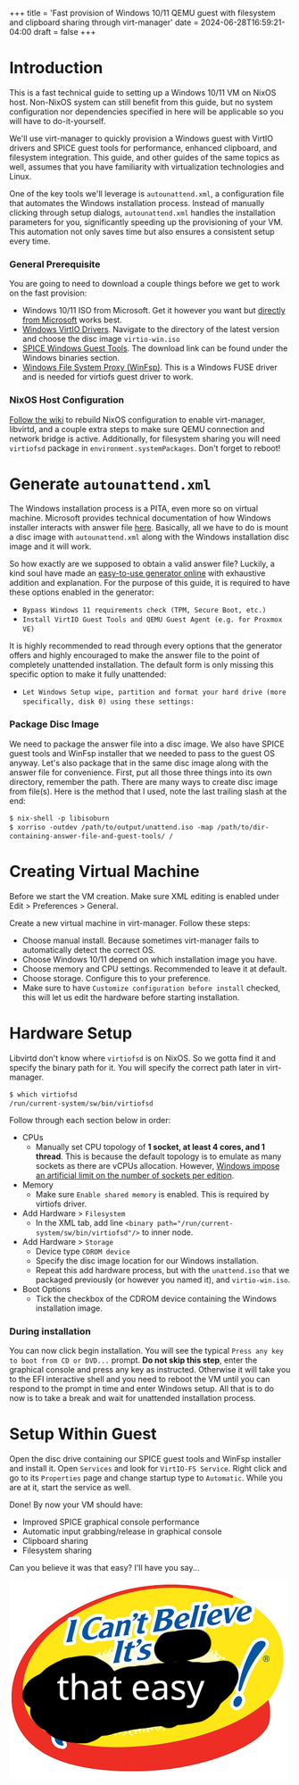 +++
title = 'Fast provision of Windows 10/11 QEMU guest with filesystem and clipboard sharing through virt-manager'
date = 2024-06-28T16:59:21-04:00
draft = false
+++
# Introduction
This is a fast technical guide to setting up a Windows 10/11 VM on NixOS host. Non-NixOS system can still benefit from this guide, but no system configuration nor dependencies specified in here will be applicable so you will have to do-it-yourself.

We'll use virt-manager to quickly provision a Windows guest with VirtIO drivers and SPICE guest tools for performance, enhanced clipboard, and filesystem integration. This guide, and other guides of the same topics as well, assumes that you have familiarity with virtualization technologies and Linux.

One of the key tools we'll leverage is `autounattend.xml`, a configuration file that automates the Windows installation process. Instead of manually clicking through setup dialogs, `autounattend.xml` handles the installation parameters for you, significantly speeding up the provisioning of your VM. This automation not only saves time but also ensures a consistent setup every time.

### General Prerequisite
You are going to need to download a couple things before we get to work on the fast provision:
- Windows 10/11 ISO from Microsoft. Get it however you want but [directly from Microsoft](https://www.microsoft.com/software-download/windows11) works best.
- [Windows VirtIO Drivers](https://fedorapeople.org/groups/virt/virtio-win/direct-downloads/archive-virtio/). Navigate to the directory of the latest version and choose the disc image `virtio-win.iso`
- [SPICE Windows Guest Tools](https://www.spice-space.org/download.html). The download link can be found under the Windows binaries section.
- [Windows File System Proxy (WinFsp)](https://winfsp.dev/). This is a Windows FUSE driver and is needed for virtiofs guest driver to work.

### NixOS Host Configuration
[Follow the wiki](https://nixos.wiki/wiki/Virt-manager) to rebuild NixOS configuration to enable virt-manager, libvirtd, and a couple extra steps to make sure QEMU connection and network bridge is active. Additionally, for filesystem sharing you will need `virtiofsd` package in `environment.systemPackages`. Don't forget to reboot!

# Generate `autounattend.xml`
The Windows installation process is a PITA, even more so on virtual machine. Microsoft provides technical documentation of how Windows installer interacts with answer file [here](https://learn.microsoft.com/en-us/windows-hardware/manufacture/desktop/update-windows-settings-and-scripts-create-your-own-answer-file-sxs?view=windows-11). Basically, all we have to do is mount a disc image with `autounattend.xml` along with the Windows installation disc image and it will work.

So how exactly are we supposed to obtain a valid answer file? Luckily, a kind soul have made an [easy-to-use generator online](https://schneegans.de/windows/unattend-generator/) with exhaustive addition and explanation. For the purpose of this guide, it is required to have these options enabled in the generator:
- `Bypass Windows 11 requirements check (TPM, Secure Boot, etc.)`
- `Install VirtIO Guest Tools and QEMU Guest Agent (e.g. for Proxmox VE)`

It is highly recommended to read through every options that the generator offers and highly encouraged to make the answer file to the point of completely unattended installation. The default form is only missing this specific option to make it fully unattended:
- `Let Windows Setup wipe, partition and format your hard drive (more specifically, disk 0) using these settings:`

### Package Disc Image
We need to package the answer file into a disc image. We also have SPICE guest tools and WinFsp installer that we needed to pass to the guest OS anyway. Let's also package that in the same disc image along with the answer file for convenience. First, put all those three things into its own directory, remember the path. There are many ways to create disc image from file(s). Here is the method that I used, note the last trailing slash at the end:
```
$ nix-shell -p libisoburn
$ xorriso -outdev /path/to/output/unattend.iso -map /path/to/dir-containing-answer-file-and-guest-tools/ /
```

# Creating Virtual Machine
Before we start the VM creation. Make sure XML editing is enabled under Edit > Preferences > General.

Create a new virtual machine in virt-manager. Follow these steps:
- Choose manual install. Because sometimes virt-manager fails to automatically detect the correct OS.
- Choose Windows 10/11 depend on which installation image you have.
- Choose memory and CPU settings. Recommended to leave it at default.
- Choose storage. Configure this to your preference.
- Make sure to have `Customize configuration before install` checked, this will let us edit the hardware before starting installation.

# Hardware Setup
Libvirtd don't know where `virtiofsd` is on NixOS. So we gotta find it and specify the binary path for it. You will specify the correct path later in virt-manager.
```
$ which virtiofsd
/run/current-system/sw/bin/virtiofsd
```

Follow through each section below in order:
- CPUs
    - Manually set CPU topology of **1 socket, at least 4 cores, and 1 thread**. This is because the default topology is to emulate as many sockets as there are vCPUs allocation. However, [Windows impose an artificial limit on the number of sockets per edition](https://superuser.com/questions/959888/how-many-cpu-sockets-does-windows-10-support).
- Memory
    - Make sure `Enable shared memory` is enabled. This is required by virtiofs driver.
- Add Hardware  > `Filesystem`
    - In the XML tab, add line `<binary path="/run/current-system/sw/bin/virtiofsd"/>` to inner node.
- Add Hardware  > `Storage`
    - Device type `CDROM device`
    - Specify the disc image location for our Windows installation.
    - Repeat this add hardware process, but with the `unattend.iso` that we packaged previously (or however you named it), and `virtio-win.iso`.
- Boot Options
    - Tick the checkbox of the CDROM device containing the Windows installation image.

### During installation
You can now click begin installation. You will see the typical `Press any key to boot from CD or DVD...` prompt. **Do not skip this step**, enter the graphical console and press any key as instructed. Otherwise it will take you to the EFI interactive shell and you need to reboot the VM until you can respond to the prompt in time and enter Windows setup. All that is to do now is to take a break and wait for unattended installation process.

# Setup Within Guest
Open the disc drive containing our SPICE guest tools and WinFsp installer and install it.
Open `Services` and look for `VirtIO-FS Service`. Right click and go to its `Properties` page and change startup type to `Automatic`. While you are at it, start the service as well.

Done! By now your VM should have:
- Improved SPICE graphical console performance
- Automatic input grabbing/release in graphical console
- Clipboard sharing
- Filesystem sharing

Can you believe it was that easy? I'll have you say...

![image](https://github.com/Eastern-Dream/blog/blob/main/static/easy.jpg?raw=true)
